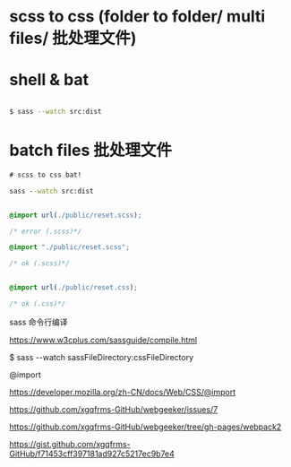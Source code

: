 # scss to css (folder to folder/ multi files/ 批处理文件)



# shell & bat

```sh

$ sass --watch src:dist

```

# batch files 批处理文件

```bat
# scss to css bat!

sass --watch src:dist

```



```css

@import url(./public/reset.scss);

/* error (.scss)*/

@import "./public/reset.scss";

/* ok (.scss)*/


@import url(./public/reset.css);

/* ok (.css)*/

```

sass 命令行编译

https://www.w3cplus.com/sassguide/compile.html

$ sass --watch sassFileDirectory:cssFileDirectory

@import

https://developer.mozilla.org/zh-CN/docs/Web/CSS/@import


https://github.com/xgqfrms-GitHub/webgeeker/issues/7


https://github.com/xgqfrms-GitHub/webgeeker/tree/gh-pages/webpack2




https://gist.github.com/xgqfrms-GitHub/f71453cff397181ad927c5217ec9b7e4















